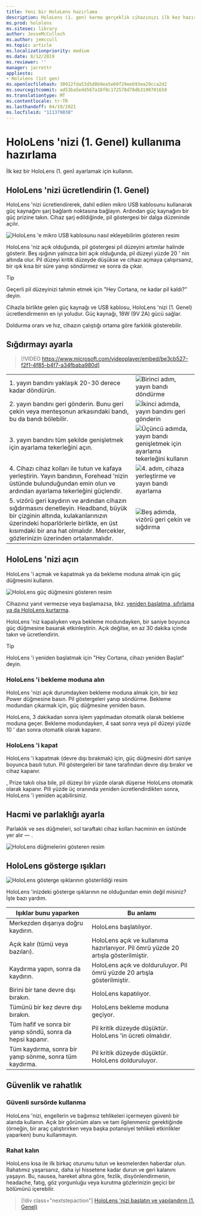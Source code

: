 ```yaml
---
title: Yeni bir HoloLens hazırlama
description: HoloLens (1. gen) karma gerçeklik cihazınızı ilk kez hazırlamayı, ayarlamayı ve ayarlamayı öğrenin.
ms.prod: hololens
ms.sitesec: library
author: JesseMcCulloch
ms.author: jemccull
ms.topic: article
ms.localizationpriority: medium
ms.date: 8/12/2019
ms.reviewer: ''
manager: jarrettr
appliesto:
- Hololens (1st gen)
ms.openlocfilehash: 30912fda53d5d8b9ea5e60f29eeb93ea29cca2d2
ms.sourcegitcommit: ad53ba5edd567a18f0c172578d78db3190701650
ms.translationtype: MT
ms.contentlocale: tr-TR
ms.lasthandoff: 04/19/2021
ms.locfileid: "111379038"
---
```

# <a name="get-your-hololens-1st-gen-ready-to-use"></a>HoloLens 'nizi (1. Genel) kullanıma hazırlama

İlk kez bir HoloLens (1. gen) ayarlamak için kullanın.

## <a name="charge-your-hololens-1st-gen"></a>HoloLens 'nizi ücretlendirin (1. Genel)

HoloLens 'nizi ücretlendirerek, dahil edilen mikro USB kablosunu kullanarak güç kaynağını şarj bağlantı noktasına bağlayın. Ardından güç kaynağını bir güç prizine takın. Cihaz şarj edildiğinde, pil göstergesi bir dalga düzeninde açılır.

![HoloLens 'e mikro USB kablosunu nasıl ekleyebilirim gösteren resim](./images/hololens-charging.png)

HoloLens 'niz açık olduğunda, pil göstergesi pil düzeyini artımlar halinde gösterir. Beş ışığının yalnızca biri açık olduğunda, pil düzeyi yüzde 20 ' nin altında olur. Pil düzeyi kritik düzeyde düşükse ve cihazı açmaya çalışırsanız, bir ışık kısa bir süre yanıp söndürmez ve sonra da çıkar.

> [!TIP]
> Geçerli pil düzeyinizi tahmin etmek için "Hey Cortana, ne kadar pil kaldı?" deyin.

Cihazla birlikte gelen güç kaynağı ve USB kablosu, HoloLens 'nizi (1. Genel) ücretlendirmenin en iyi yoludur.  Güç kaynağı, 18W (9V 2A) gücü sağlar.

Doldurma oranı ve hız, cihazın çalıştığı ortama göre farklılık gösterebilir.

## <a name="adjust-fit"></a>Sığdırmayı ayarla

> [!VIDEO https://www.microsoft.com/videoplayer/embed/be3cb527-f2f1-4f85-b4f7-a34fbaba980d]

|     |     |
|:--- |:--- |
|1. yayın bandını yaklaşık 20-30 derece kadar döndürün.|![Birinci adım, yayın bandı döndürme](./images/FitGuideStep1.png)|
|2. yayın bandını geri gönderin. Bunu geri çekin veya menteşonun arkasındaki bandı, bu da bandı bölebilir.|![İkinci adımda, yayın bandını geri gönderin](./images/FitGuideStep2.png)|
|3. yayın bandını tüm şekilde genişletmek için ayarlama tekerleğini açın. |![Üçüncü adımda, yayın bandı genişletmek için ayarlama tekerleğini kullanın](./images/FitGuideStep3.png)|
|4. Cihazı cihaz kolları ile tutun ve kafaya yerleştirin. Yayın bandının, Forehead 'nizin üstünde bulunduğundan emin olun ve ardından ayarlama tekerleğini güçlendir.|![4. adım, cihaza yerleştirme ve yayın bandı ayarlama](./images/FitGuideStep4.png)|
|5. vizörü geri kaydırın ve ardından cihazın sığdırmasını denetleyin. Headband, büyük bir çizginin altında, kulakanlarınızın üzerindeki hoparlörlerle birlikte, en üst kısımdaki bir ana hat olmalıdır. Mercekler, gözlerinizin üzerinden ortalanmalıdır.|![Beş adımda, vizörü geri çekin ve sığdırma](./images/FitGuideSetep5.png)|

## <a name="turn-on-your-hololens"></a>HoloLens 'nizi açın

HoloLens 'i açmak ve kapatmak ya da bekleme moduna almak için güç düğmesini kullanın.

![HoloLens güç düğmesini gösteren resim](./images/hololens-power.png)

Cihazınız yanıt vermezse veya başlamazsa, bkz. [yeniden başlatma, sıfırlama ya da HoloLens kurtarma](hololens-restart-recover.md).

HoloLens 'niz kapalıyken veya bekleme modundayken, bir saniye boyunca güç düğmesine basarak etkinleştirin. Açık değilse, en az 30 dakika içinde takın ve ücretlendirin.

> [!TIP]
> HoloLens 'i yeniden başlatmak için "Hey Cortana, cihazı yeniden Başlat" deyin.

### <a name="put-hololens-in-standby"></a>HoloLens 'i bekleme moduna alın

HoloLens 'nizi açık durumdayken bekleme moduna almak için, bir kez Power düğmesine basın. Pil göstergeleri yanıp söndürme. Bekleme modundan çıkarmak için, güç düğmesine yeniden basın.

HoloLens, 3 dakikadan sonra işlem yapılmadan otomatik olarak bekleme moduna geçer. Bekleme modundayken, 4 saat sonra veya pil düzeyi yüzde 10 ' dan sonra otomatik olarak kapanır.

### <a name="shut-down-hololens"></a>HoloLens 'i kapat

HoloLens 'i kapatmak (devre dışı bırakmak) için, güç düğmesini dört saniye boyunca basılı tutun. Pil göstergeleri bir tane tarafından devre dışı bırakır ve cihaz kapanır.

, Prize takılı olsa bile, pil düzeyi bir yüzde olarak düşerse HoloLens otomatik olarak kapanır. Pili yüzde üç oranında yeniden ücretlendirdikten sonra, HoloLens 'i yeniden açabilirsiniz.

## <a name="adjust-volume-and-brightness"></a>Hacmi ve parlaklığı ayarla

Parlaklık ve ses düğmeleri, sol taraftaki cihaz kolları hacminin en üstünde yer alır &mdash; .

![HoloLens düğmelerini gösteren resim](./images/hololens-buttons.jpg)

## <a name="hololens-indicator-lights"></a>HoloLens gösterge ışıkları

![HoloLens gösterge ışıklarının gösterildiği resim](./images/hololens-lights.png)

HoloLens 'inizdeki gösterge ışıklarının ne olduğundan emin değil misiniz? İşte bazı yardım.

|Işıklar bunu yaparken |Bu anlamı |
| - | - |
|Merkezden dışarıya doğru kaydırın. |HoloLens başlatılıyor. |
|Açık kalır (tümü veya bazıları). |HoloLens açık ve kullanıma hazırlanıyor. Pil ömrü yüzde 20 artışla gösterilmiştir. |
|Kaydırma yapın, sonra da kaydırın. |HoloLens açık ve dolduruluyor. Pil ömrü yüzde 20 artışla gösterilmiştir. |
|Birini bir tane devre dışı bırakın. |HoloLens kapatılıyor. |
|Tümünü bir kez devre dışı bırakın. |HoloLens bekleme moduna geçiyor. |
|Tüm hafif ve sonra bir yanıp söndü, sonra da hepsi kapanır. |Pil kritik düzeyde düşüktür. HoloLens 'in ücreti olmalıdır. |
|Tüm kaydırma, sonra bir yanıp sönme, sonra tüm kaydırma. |Pil kritik düzeyde düşüktür. HoloLens dolduruluyor. |

## <a name="safety-and-comfort"></a>Güvenlik ve rahatlık

### <a name="use-in-safe-surroundings"></a>Güvenli sursörde kullanma

HoloLens 'nizi, engellerin ve bağımsız tehlikeleri içermeyen güvenli bir alanda kullanın. Açık bir görünüm alanı ve tam ilgilenmeniz gerektiğinde (örneğin, bir araç çalıştırırken veya başka potansiyel tehlikeli etkinlikler yaparken) bunu kullanmayın.

### <a name="stay-comfortable"></a>Rahat kalın

HoloLens kısa ile ilk birkaç oturumu tutun ve kesmelerden haberdar olun. Rahatımız yaşarsanız, daha iyi hissetene kadar durun ve geri kalanını yaşayın. Bu, nausea, hareket altına göre, fezlik, disyönlendirmenin, headache, fatıg, göz yorgunluğu veya kurutma gözlerinizin geçici bir bölümünü içerebilir.

> [!div class="nextstepaction"]
> [HoloLens 'nizi başlatın ve yapılandırın (1. Genel)](hololens1-start.md)
